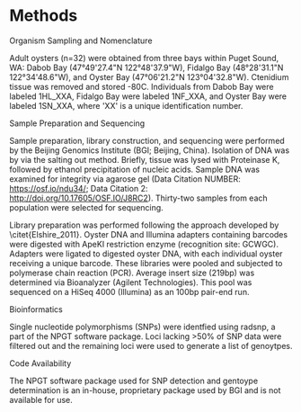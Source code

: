 # Methods


Organism Sampling and Nomenclature

Adult oysters (n=32) were obtained from three bays within Puget Sound, WA: Dabob Bay (47°49'27.4"N 122°48'37.9"W), Fidalgo Bay (48°28'31.1"N 122°34'48.6"W), and Oyster Bay (47°06'21.2"N 123°04'32.8"W). Ctenidium tissue was removed and stored -80C. Individuals from Dabob Bay were labeled 1HL_XXA, Fidalgo Bay were labeled 1NF_XXA, and Oyster Bay were labeled 1SN_XXA, where 'XX' is a unique identification number.


Sample Preparation and Sequencing

Sample preparation, library construction, and sequencing were performed by the Beijing Genomics Institute (BGI; Beijing, China). Isolation of DNA was by via the salting out method. Briefly, tissue was lysed with Proteinase K, followed by ethanol precipitation of nucleic acids. Sample DNA was examined for integrity via agarose gel (Data Citation NUMBER: https://osf.io/ndu34/; Data Citation 2: http://doi.org/10.17605/OSF.IO/J8RC2). Thirty-two samples from each population were selected for sequencing.

Library preparation was performed following the approach developed by \citet{Elshire_2011}. Oyster DNA and Illumina adapters containing barcodes were digested with ApeKI restriction enzyme (recognition site: GCWGC). Adapters were ligated to digested oyster DNA, with each individual oyster receiving a unique barcode. These libraries were pooled and subjected to polymerase chain reaction (PCR). Average insert size (219bp) was determined via Bioanalyzer (Agilent Technologies). This pool was sequenced on a HiSeq 4000 (Illumina) as an 100bp pair-end run. 

Bioinformatics

Single nucleotide polymorphisms (SNPs) were identfied using radsnp, a part of the NPGT software package. Loci lacking >50% of SNP data were filtered out and the remaining loci were used to generate a list of genoytpes.



Code Availability

The NPGT software package used for SNP detection and gentoype determination is an in-house, proprietary package used by BGI and is not available for use.
